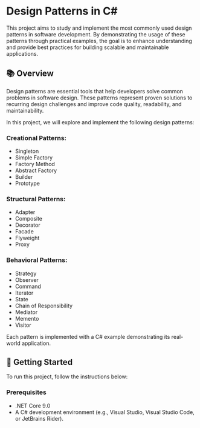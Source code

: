 # Design Patterns in C#

This project aims to study and implement the most commonly used design patterns in software development. By demonstrating the usage of these patterns through practical examples, the goal is to enhance understanding and provide best practices for building scalable and maintainable applications.

## 📚 Overview
Design patterns are essential tools that help developers solve common problems in software design. These patterns represent proven solutions to recurring design challenges and improve code quality, readability, and maintainability.

In this project, we will explore and implement the following design patterns:

### Creational Patterns:

- Singleton
- Simple Factory
- Factory Method
- Abstract Factory
- Builder
- Prototype
### Structural Patterns:

- Adapter
- Composite
- Decorator
- Facade
- Flyweight
- Proxy

### Behavioral Patterns:

- Strategy
- Observer
- Command
- Iterator
- State
- Chain of Responsibility
- Mediator
- Memento
- Visitor

Each pattern is implemented with a C# example demonstrating its real-world application.

## 🚀 Getting Started
To run this project, follow the instructions below:

### Prerequisites
- .NET Core 9.0
- A C# development environment (e.g., Visual Studio, Visual Studio Code, or JetBrains Rider).

